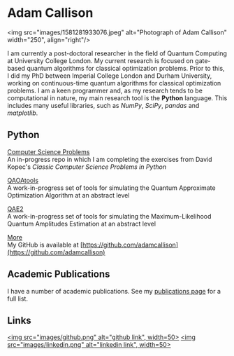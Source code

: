 # **Adam Callison** 

<img src="images/1581281933076.jpeg" alt="Photograph of Adam Callison" width="250", align="right"/>

I am currently a post-doctoral researcher in the field of Quantum Computing at University College London.
My current research is focused on gate-based quantum algorithms for classical optimization problems.
Prior to this, I did my PhD between Imperial College London and Durham University, working on continuous-time quantum algorithms for classical optimization problems.
I am a keen programmer and, as my research tends to be computational in nature, my main research tool is the **Python** language.
This includes many useful libraries, such as *NumPy*, *SciPy*, *pandas* and *matplotlib*.

## **Python**
[Computer Science Problems](https://github.com/adamcallison/ComputerScienceProblems)  
An in-progress repo in which I am completing the exercises from David Kopec's *Classic Computer Science Problems in Python*

[QAOAtools](https://github.com/adamcallison/qaoatools)  
A work-in-progress set of tools for simulating the Quantum Approximate Optimization Algorithm at an abstract level

[QAE2](https://github.com/adamcallison/qae2)  
A work-in-progress set of tools for simulating the Maximum-Likelihood Quantum Amplitudes Estimation at an abstract level

[More](https://github.com/adamcallison)  
My GitHub is available at [https://github.com/adamcallison](https://github.com/adamcallison)

## **Academic Publications**

I have a number of academic publications. See my [publications page](publications) for a full list.

## **Links**
[<img src="images/github.png" alt="github link", width=50>](https://github.com/adamcallison) [<img src="images/linkedin.png" alt="linkedin link", width=50>](https://www.linkedin.com/in/adam-callison-36598319b/)
